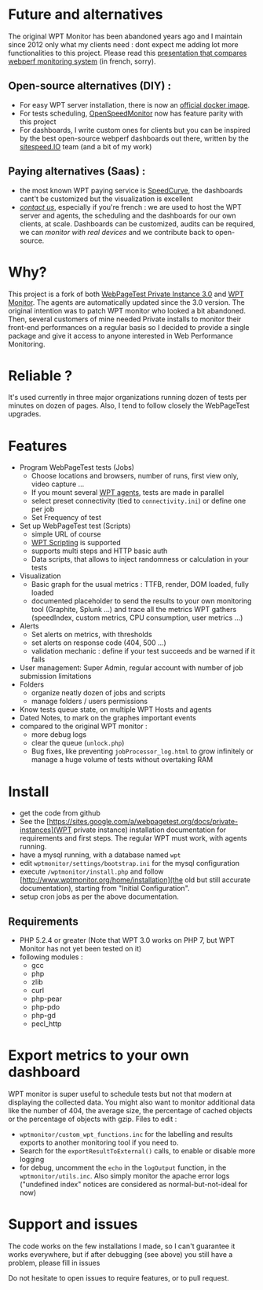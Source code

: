 # Future and alternatives

The original WPT Monitor has been abandoned years ago and I maintain since 2012 only what my clients need : dont expect me adding lot more functionalities to this project.
Please read this [presentation that compares webperf monitoring system](https://docs.google.com/presentation/d/1bPV2fJINkQ6gKkyZaCooGEGEuk-ycEBL6_jiw5sH4mk/edit?usp=sharing) (in french, sorry).

## Open-source alternatives (DIY) :
* For easy WPT server installation, there is now an [official docker image](https://hub.docker.com/r/webpagetest/server/).
* For tests scheduling, [OpenSpeedMonitor](https://github.com/IteraSpeed/OpenSpeedMonitor) now has feature parity with this project
* For dashboards, I write custom ones for clients but you can be inspired by the best open-source webperf dashboards out there, written by the [sitespeed.IO](https://dashboard.sitespeed.io/) team (and a bit of my work)

## Paying alternatives (Saas) :
* the most known WPT paying service is [SpeedCurve](https://speedcurve.com/), the dashboards cant't be customized but the visualization is excellent
* [_contact us_](mailto:monitoring@braincracking.fr), especially if you're french : we are used to host the WPT server and agents, the scheduling and the dashboards for our own clients, at scale. Dashboards can be customized, audits can be required, we can *monitor with real devices* and we contribute back to open-source.


# Why?

This project is a fork of both [WebPageTest Private Instance 3.0](https://github.com/WPO-Foundation/webpagetest/releases/tag/WebPageTest-3.0) and [WPT Monitor](http://www.wptmonitor.org/). The agents are automatically updated since the 3.0 version. The original intention was to patch WPT monitor who looked a bit abandoned. Then, several customers of mine needed Private installs to monitor their front-end performances on a regular basis so I decided to provide a single package and give it access to anyone interested in Web Performance Monitoring.

# Reliable ?

It's used currently in three major organizations running dozen of tests per minutes on dozen of pages.
Also, I tend to follow closely the WebPageTest upgrades.

# Features

* Program WebPageTest tests (Jobs)
  * Choose locations and browsers, number of runs, first view only, video capture …
  * If you mount several [WPT agents](https://sites.google.com/a/webpagetest.org/docs/private-instances#TOC-Test-Machine-s-1), tests are made in parallel
  * select preset connectivity (tied to ```connectivity.ini```) or define one per job
  * Set Frequency of test
* Set up WebPageTest test (Scripts)
  * simple URL of course
  * [WPT Scripting](https://sites.google.com/a/webpagetest.org/docs/using-webpagetest/scripting) is supported
  * supports multi steps and HTTP basic auth
  * Data scripts, that allows to inject randomness or calculation in your tests
* Visualization
  * Basic graph for the usual metrics : TTFB, render, DOM loaded, fully loaded
  * documented placeholder to send the results to your own monitoring tool (Graphite, Splunk …) and trace all the metrics WPT gathers (speedIndex, custom metrics, CPU consumption, user metrics …)
* Alerts
  * Set alerts on metrics, with thresholds
  * set alerts on response code (404, 500 …)
  * validation mechanic : define if your test succeeds and be warned if it fails
* User management: Super Admin, regular account with number of job submission limitations
* Folders
  * organize neatly dozen of jobs and scripts
  * manage folders / users permissions
* Know tests queue state, on multiple WPT Hosts and agents
* Dated Notes, to mark on the graphes important events
* compared to the original WPT monitor :
  * more debug logs
  * clear the queue (```unlock.php```)
  * Bug fixes, like preventing ```jobProcessor_log.html``` to grow infinitely or manage a huge volume of tests without overtaking RAM

# Install

* get the code from github
* See the [https://sites.google.com/a/webpagetest.org/docs/private-instances](WPT private instance) installation documentation for requirements and first steps. The regular WPT must work, with agents running.
* have a mysql running, with a database named `wpt`
* edit `wptmonitor/settings/bootstrap.ini` for the mysql configuration
* execute `/wptmonitor/install.php` and follow [http://www.wptmonitor.org/home/installation](the old but still accurate documentation), starting from "Initial Configuration".
* setup cron jobs as per the above documentation.

## Requirements

* PHP 5.2.4 or greater (Note that WPT 3.0 works on PHP 7, but WPT Monitor has not yet been tested on it)
* following modules :
  * gcc
  * php
  * zlib
  * curl
  * php-pear
  * php-pdo
  * php-gd
  * pecl_http

# Export metrics to your own dashboard

WPT monitor is super useful to schedule tests but not that modern at displaying the collected data. You might also want to monitor additional data like the number of 404, the average size, the percentage of cached objects or the percentage of objects with gzip. Files to edit :
* `wptmonitor/custom_wpt_functions.inc` for the labelling and results exports to another monitoring tool if you need to.
* Search for the `exportResultToExternal()` calls, to enable or disable more logging
* for debug, uncomment the `echo` in the `logOutput` function, in the `wptmonitor/utils.inc`. Also simply monitor the apache error logs ("undefined index" notices are considered as normal-but-not-ideal for now)


# Support and issues

The code works on the few installations I made, so I can't guarantee it works everywhere, but if after debugging (see above) you still have a problem, please fill in issues


Do not hesitate to open issues to require features, or to pull request.
